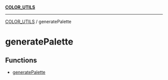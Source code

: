 [**COLOR_UTILS**](../README.md)

***

[COLOR_UTILS](../README.md) / generatePalette

# generatePalette

## Functions

- [generatePalette](functions/generatePalette.md)
